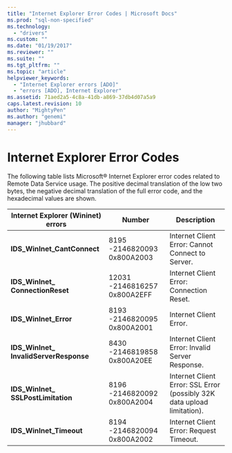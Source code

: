```yaml
---
title: "Internet Explorer Error Codes | Microsoft Docs"
ms.prod: "sql-non-specified"
ms.technology:
  - "drivers"
ms.custom: ""
ms.date: "01/19/2017"
ms.reviewer: ""
ms.suite: ""
ms.tgt_pltfrm: ""
ms.topic: "article"
helpviewer_keywords: 
  - "Internet Explorer errors [ADO]"
  - "errors [ADO], Internet Explorer"
ms.assetid: 71aed2a5-4c8a-41db-a869-37db4d07a5a9
caps.latest.revision: 10
author: "MightyPen"
ms.author: "genemi"
manager: "jhubbard"
---
```

# Internet Explorer Error Codes
The following table lists Microsoft® Internet Explorer error codes related to Remote Data Service usage. The positive decimal translation of the low two bytes, the negative decimal translation of the full error code, and the hexadecimal values are shown.  
  
|Internet Explorer (Wininet) errors|Number|Description|  
|------------------------------------------|------------|-----------------|  
|**IDS_WinInet_CantConnect**|8195 -2146820093 0x800A2003|Internet Client Error: Cannot Connect to Server.|  
|**IDS_WinInet_ ConnectionReset**|12031 -2146816257 0x800A2EFF|Internet Client Error: Connection Reset.|  
|**IDS_WinInet_Error**|8193 -2146820095 0x800A2001|Internet Client Error.|  
|**IDS_WinInet_ InvalidServerResponse**|8430 -2146819858 0x800A20EE|Internet Client Error: Invalid Server Response.|  
|**IDS_WinInet_ SSLPostLimitation**|8196 -2146820092 0x800A2004|Internet Client Error: SSL Error (possibly 32K data upload limitation).|  
|**IDS_WinInet_Timeout**|8194 -2146820094 0x800A2002|Internet Client Error: Request Timeout.|